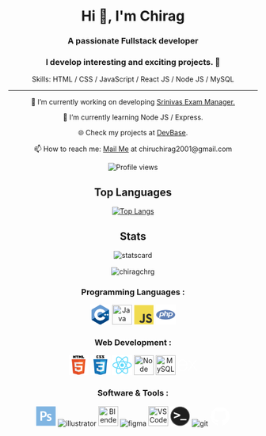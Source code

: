 <div align="center"> 
      
<h1 align="center">Hi 👋, I'm Chirag</h1>
<h3 align="center">A passionate Fullstack developer</h3>
<h3 align="center">I develop interesting and exciting projects. 🙌</h3>

Skills: HTML / CSS / JavaScript / React JS / Node JS / MySQL
<hr/>
<p>🔭 I’m currently working on  developing <a href="https://srinivas-exam-manager.netlify.app/" target="_blank">Srinivas Exam Manager.<a/></p>
<p>🌱 I’m currently learning Node JS / Express.</p>
<p>🌐 Check my projects at <a href="https://devbase.netlify.app/" target="_blank">DevBase<a/>.</p>
<p>📫 How to reach me: <a href="https://mail.google.com/mail/?view=cm&fs=1&tf=1&to=chiruchirag2001@gmail.com" target="_blank">Mail Me<a/> at chiruchirag2001@gmail.com</p>

![Profile views](https://gpvc.arturio.dev/ChiragChrg)  

## Top Languages
[![Top Langs](https://github-readme-stats.vercel.app/api/top-langs/?username=ChiragChrg&layout=compact&theme=tokyonight)](https://github.com/anuraghazra/github-readme-stats)


## Stats
![statscard](https://github-readme-stats.vercel.app/api?username=ChiragChrg&show_icons=true&theme=tokyonight&include_all_commits=true)
      
<p><img align="center" src="https://github-readme-streak-stats.herokuapp.com/?user=chiragchrg&" alt="chiragchrg" /></p>

<h3 align="center">Programming Languages :</h3>
<img src="https://raw.githubusercontent.com/devicons/devicon/master/icons/cplusplus/cplusplus-original.svg" alt="cplusplus" width="40" height="40" title="C++"/>
<img src="https://cdn.jsdelivr.net/gh/devicons/devicon/icons/java/java-original.svg" width="40" height="40" title="Java"/>
<img src="https://raw.githubusercontent.com/devicons/devicon/master/icons/javascript/javascript-original.svg" alt="javascript" width="40" height="40" title="JavaScript"/>
<img src="https://raw.githubusercontent.com/devicons/devicon/master/icons/php/php-plain.svg" alt="php" width="40" height="40" title="PHP"/>

<h3 align="center">Web Development :</h3>
<img src="https://raw.githubusercontent.com/devicons/devicon/master/icons/html5/html5-original-wordmark.svg" alt="html5" width="40" height="40" title="HTML"/>
<img src="https://raw.githubusercontent.com/devicons/devicon/master/icons/css3/css3-original-wordmark.svg" alt="css3" width="40" height="40" title="CSS"/>
<img src="https://raw.githubusercontent.com/devicons/devicon/master/icons/react/react-original.svg" alt="react" width="40" height="40" title="React JS"/>
<img src="https://cdn.jsdelivr.net/gh/devicons/devicon/icons/nodejs/nodejs-original.svg" width="40" height="40" title="Node JS" />
<img src="https://cdn.jsdelivr.net/gh/devicons/devicon/icons/mysql/mysql-original-wordmark.svg" width="40" height="40" title="MySQL"/>
<svg viewBox="0 0 128 128" width="40" height="40">
<title>Express</title><g fill="#fff"><path d="M126.67 98.44c-4.56 1.16-7.38.05-9.91-3.75-5.68-8.51-11.95-16.63-18-24.9-.78-1.07-1.59-2.12-2.6-3.45C89 76 81.85 85.2 75.14 94.77c-2.4 3.42-4.92 4.91-9.4 3.7l26.92-36.13L67.6 29.71c4.31-.84 7.29-.41 9.93 3.45 5.83 8.52 12.26 16.63 18.67 25.21 6.45-8.55 12.8-16.67 18.8-25.11 2.41-3.42 5-4.72 9.33-3.46-3.28 4.35-6.49 8.63-9.72 12.88-4.36 5.73-8.64 11.53-13.16 17.14-1.61 2-1.35 3.3.09 5.19C109.9 76 118.16 87.1 126.67 98.44zM1.33 61.74c.72-3.61 1.2-7.29 2.2-10.83 6-21.43 30.6-30.34 47.5-17.06C60.93 41.64 63.39 52.62 62.9 65H7.1c-.84 22.21 15.15 35.62 35.53 28.78 7.15-2.4 11.36-8 13.47-15 1.07-3.51 2.84-4.06 6.14-3.06-1.69 8.76-5.52 16.08-13.52 20.66-12 6.86-29.13 4.64-38.14-4.89C5.26 85.89 3 78.92 2 71.39c-.15-1.2-.46-2.38-.7-3.57q.03-3.04.03-6.08zm5.87-1.49h50.43c-.33-16.06-10.33-27.47-24-27.57-15-.12-25.78 11.02-26.43 27.57z"></path></g>
</svg>

<h3 align="center">Software & Tools :</h3>
<img src="https://raw.githubusercontent.com/devicons/devicon/master/icons/photoshop/photoshop-plain.svg" alt="photoshop" width="40" height="40" title="Photoshop"/>
<img src="https://www.vectorlogo.zone/logos/adobe_illustrator/adobe_illustrator-icon.svg" alt="illustrator" width="40" height="40" title="Illustrator"/>
<img src="https://cdn.jsdelivr.net/gh/devicons/devicon/icons/blender/blender-original.svg" width="40" height="40" title="Blender"/>
<img src="https://www.vectorlogo.zone/logos/figma/figma-icon.svg" alt="figma" width="40" height="40" title="Figma"/>
<img src="https://cdn.jsdelivr.net/gh/devicons/devicon/icons/vscode/vscode-original.svg" width="40" height="40" title="VS Code"/>
<img src="https://raw.githubusercontent.com/github/explore/80688e429a7d4ef2fca1e82350fe8e3517d3494d/topics/terminal/terminal.png" alt="Terminal" width="40" height="40" title="Terminal"/>
<img src="https://www.vectorlogo.zone/logos/git-scm/git-scm-icon.svg" alt="git" width="40" height="40" title="Git"/>
<svg viewBox="0 0 128 128" width="40" height="40">  
<title>GitHub</title><g fill="#fff"><path fill-rule="evenodd" clip-rule="evenodd" d="M64 5.103c-33.347 0-60.388 27.035-60.388 60.388 0 26.682 17.303 49.317 41.297 57.303 3.017.56 4.125-1.31 4.125-2.905 0-1.44-.056-6.197-.082-11.243-16.8 3.653-20.345-7.125-20.345-7.125-2.747-6.98-6.705-8.836-6.705-8.836-5.48-3.748.413-3.67.413-3.67 6.063.425 9.257 6.223 9.257 6.223 5.386 9.23 14.127 6.562 17.573 5.02.542-3.903 2.107-6.568 3.834-8.076-13.413-1.525-27.514-6.704-27.514-29.843 0-6.593 2.36-11.98 6.223-16.21-.628-1.52-2.695-7.662.584-15.98 0 0 5.07-1.623 16.61 6.19C53.7 35 58.867 34.327 64 34.304c5.13.023 10.3.694 15.127 2.033 11.526-7.813 16.59-6.19 16.59-6.19 3.287 8.317 1.22 14.46.593 15.98 3.872 4.23 6.215 9.617 6.215 16.21 0 23.194-14.127 28.3-27.574 29.796 2.167 1.874 4.097 5.55 4.097 11.183 0 8.08-.07 14.583-.07 16.572 0 1.607 1.088 3.49 4.148 2.897 23.98-7.994 41.263-30.622 41.263-57.294C124.388 32.14 97.35 5.104 64 5.104z"></path><path d="M26.484 91.806c-.133.3-.605.39-1.035.185-.44-.196-.685-.605-.543-.906.13-.31.603-.395 1.04-.188.44.197.69.61.537.91zm2.446 2.729c-.287.267-.85.143-1.232-.28-.396-.42-.47-.983-.177-1.254.298-.266.844-.14 1.24.28.394.426.472.984.17 1.255zM31.312 98.012c-.37.258-.976.017-1.35-.52-.37-.538-.37-1.183.01-1.44.373-.258.97-.025 1.35.507.368.545.368 1.19-.01 1.452zm3.261 3.361c-.33.365-1.036.267-1.552-.23-.527-.487-.674-1.18-.343-1.544.336-.366 1.045-.264 1.564.23.527.486.686 1.18.333 1.543zm4.5 1.951c-.147.473-.825.688-1.51.486-.683-.207-1.13-.76-.99-1.238.14-.477.823-.7 1.512-.485.683.206 1.13.756.988 1.237zm4.943.361c.017.498-.563.91-1.28.92-.723.017-1.308-.387-1.315-.877 0-.503.568-.91 1.29-.924.717-.013 1.306.387 1.306.88zm4.598-.782c.086.485-.413.984-1.126 1.117-.7.13-1.35-.172-1.44-.653-.086-.498.422-.997 1.122-1.126.714-.123 1.354.17 1.444.663zm0 0"></path></g>
</svg>
</div>
